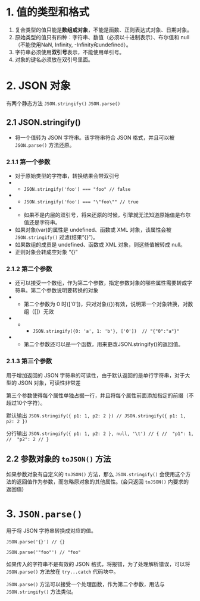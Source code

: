# 1. 值的类型和格式
1. 复合类型的值只能是**数组或对象**，不能是函数、正则表达式对象、日期对象。
2. 原始类型的值只有四种：字符串、数值（必须以十进制表示）、布尔值和 null （不能使用NaN, Infinity, -Infinity和undefined）。
3. 字符串必须使用**双引号**表示，不能使用单引号。
4. 对象的键名必须放在双引号里面。

# 2. JSON 对象
有两个静态方法 `JSON.stringify()` `JSON.parse()`

## 2.1 JSON.stringify()
* 将一个值转为 JSON 字符串。该字符串符合 JSON 格式，并且可以被 `JSON.parse()` 方法还原。

### 2.1.1 第一个参数
* 对于原始类型的字符串，转换结果会带双引号
* * `JSON.stringify('foo') === "foo" // false`
* * `JSON.stringify('foo') === "\"foo\"" // true`
* * 如果不是内层的双引号，将来还原的时候，引擎就无法知道原始值是布尔值还是字符串。
* 如果对象(var)的属性是 undefined、函数或 XML 对象，该属性会被 `JSON.stringify()` 过滤(结果“{}”)。
* 如果数组的成员是 undefined、函数或 XML 对象，则这些值被转成 null。
* 正则对象会转成空对象 “{}”

### 2.1.2 第二个参数
* 还可以接受一个数组，作为第二个参数，指定参数对象的哪些属性需要转成字符串。第二个参数说明要转换的对象
* * 第二个参数为 0 时(['0'])，只对对象({})有效，说明第一个对象转换，对数组（[]）无效
* * * `JSON.stringify({0: 'a', 1: 'b'}, ['0'])  // "{"0":"a"}"`
* * 第二个参数还可以是一个函数，用来更改JSON.stringify()的返回值。

### 2.1.3 第三个参数
用于增加返回的 JSON 字符串的可读性，由于默认返回的是单行字符串，对于大型的 JSON 对象，可读性非常差

第三个参数使得每个属性单独占据一行，并且将每个属性前面添加指定的前缀（不超过10个字符）。

默认输出
`JSON.stringify({ p1: 1, p2: 2 })
// JSON.stringify({ p1: 1, p2: 2 })`

分行输出
`JSON.stringify({ p1: 1, p2: 2 }, null, '\t')
// {
// 	"p1": 1,
// 	"p2": 2
// }`

## 2.2 参数对象的 `toJSON()` 方法
如果参数对象有自定义的 `toJSON()` 方法，那么 `JSON.stringify()` 会使用这个方法的返回值作为参数，而忽略原对象的其他属性。(会只返回 `toJSON()` 内要求的返回值)

# 3. `JSON.parse()`
用于将 JSON 字符串转换成对应的值。

`JSON.parse('{}') // {}`

`JSON.parse('"foo"') // "foo"`

如果传入的字符串不是有效的 JSON 格式，将报错，为了处理解析错误，可以将 `JSON.parse()` 方法放在 `try...catch` 代码块中。

`JSON.parse()` 方法可以接受一个处理函数，作为第二个参数，用法与 `JSON.stringify()` 方法类似。